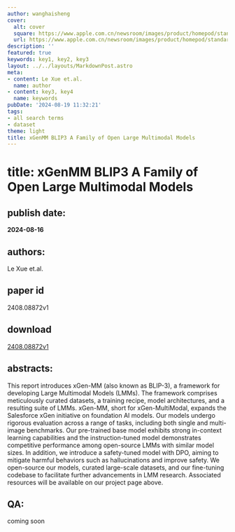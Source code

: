 ```yaml
---
author: wanghaisheng
cover:
  alt: cover
  square: https://www.apple.com.cn/newsroom/images/product/homepod/standard/Apple-HomePod-hero-230118_big.jpg.large_2x.jpg
  url: https://www.apple.com.cn/newsroom/images/product/homepod/standard/Apple-HomePod-hero-230118_big.jpg.large_2x.jpg
description: ''
featured: true
keywords: key1, key2, key3
layout: ../../layouts/MarkdownPost.astro
meta:
- content: Le Xue et.al.
  name: author
- content: key3, key4
  name: keywords
pubDate: '2024-08-19 11:32:21'
tags:
- all search terms
- dataset
theme: light
title: xGenMM BLIP3 A Family of Open Large Multimodal Models
---
```


# title: xGenMM BLIP3 A Family of Open Large Multimodal Models 
## publish date: 
**2024-08-16** 
## authors: 
  Le Xue et.al. 
## paper id
2408.08872v1
## download
[2408.08872v1](http://arxiv.org/abs/2408.08872v1)
## abstracts:
This report introduces xGen-MM (also known as BLIP-3), a framework for developing Large Multimodal Models (LMMs). The framework comprises meticulously curated datasets, a training recipe, model architectures, and a resulting suite of LMMs. xGen-MM, short for xGen-MultiModal, expands the Salesforce xGen initiative on foundation AI models. Our models undergo rigorous evaluation across a range of tasks, including both single and multi-image benchmarks. Our pre-trained base model exhibits strong in-context learning capabilities and the instruction-tuned model demonstrates competitive performance among open-source LMMs with similar model sizes. In addition, we introduce a safety-tuned model with DPO, aiming to mitigate harmful behaviors such as hallucinations and improve safety. We open-source our models, curated large-scale datasets, and our fine-tuning codebase to facilitate further advancements in LMM research. Associated resources will be available on our project page above.
## QA:
coming soon

